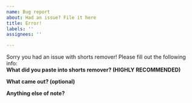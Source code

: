 ```yaml
---
name: Bug report
about: Had an issue? File it here
title: Error!
labels: ''
assignees: ''

---
```


Sorry you had an issue with shorts remover! Please fill out the following info: </br>
 **What did you paste into shorts remover? (HIGHLY RECOMMENDED)**

 **What came out? (optional)**

 **Anything else of note?**
